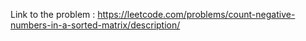 Link to the problem : https://leetcode.com/problems/count-negative-numbers-in-a-sorted-matrix/description/